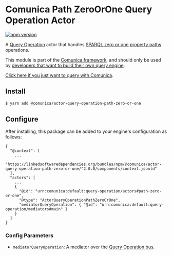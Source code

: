 # Comunica Path ZeroOrOne Query Operation Actor

[![npm version](https://badge.fury.io/js/%40comunica%2Factor-query-operation-path-zero-or-one.svg)](https://www.npmjs.com/package/@comunica/actor-query-operation-path-zero-or-one)

A [Query Operation](https://github.com/comunica/comunica/tree/master/packages/bus-query-operation) actor that handles [SPARQL zero or one property paths](https://www.w3.org/TR/sparql11-query/#propertypaths) operations.

This module is part of the [Comunica framework](https://github.com/comunica/comunica),
and should only be used by [developers that want to build their own query engine](https://comunica.dev/docs/modify/).

[Click here if you just want to query with Comunica](https://comunica.dev/docs/query/).

## Install

```bash
$ yarn add @comunica/actor-query-operation-path-zero-or-one
```

## Configure

After installing, this package can be added to your engine's configuration as follows:
```text
{
  "@context": [
    ...
    "https://linkedsoftwaredependencies.org/bundles/npm/@comunica/actor-query-operation-path-zero-or-one/^2.0.0/components/context.jsonld"  
  ],
  "actors": [
    ...
    {
      "@id": "urn:comunica:default:query-operation/actors#path-zero-or-one",
      "@type": "ActorQueryOperationPathZeroOrOne",
      "mediatorQueryOperation": { "@id": "urn:comunica:default:query-operation/mediators#main" }
    }
  ]
}
```

### Config Parameters

* `mediatorQueryOperation`: A mediator over the [Query Operation bus](https://github.com/comunica/comunica/tree/master/packages/bus-query-operation).
